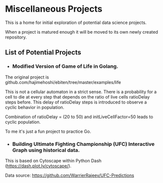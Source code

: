 # Miscellaneous Projects 

This is a home for initial exploration of potential data science projects.

When a project is matured enough it will be moved to its own newly created repository.

## List of Potential Projects

* ### Modified Version of Game of Life in Golang. 

The original project is github.com/hajimehoshi/ebiten/tree/master/examples/life

This is not a cellular automaton in a strict sense. 
There is a probability for a cell to die at every step that depends 
on the ratio of live cells ratioDelay steps before. 
This delay of ratioDelay steps is introduced to observe a cyclic behavior in population. 

Combination of ratioDelay = (20 to 50) 
and initLiveCellFactor=50 leads to cyclic population.

To me it's just a fun project to practice Go. 

* ### Building Ultimate Fighting Championship (UFC) Interactive Graph using historical data.

This is based on Cytoscape within Python Dash (https://dash.plot.ly/cytoscape/). 

Data source: https://github.com/WarrierRajeev/UFC-Predictions
  
